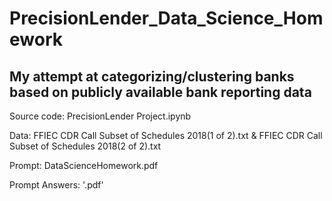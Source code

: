 # PrecisionLender_Data_Science_Homework

## My attempt at categorizing/clustering banks based on publicly available bank reporting data

Source code: PrecisionLender Project.ipynb

Data: FFIEC CDR Call Subset of Schedules 2018(1 of 2).txt & FFIEC CDR Call Subset of Schedules 2018(2 of 2).txt

Prompt: DataScienceHomework.pdf

Prompt Answers: '.pdf'
